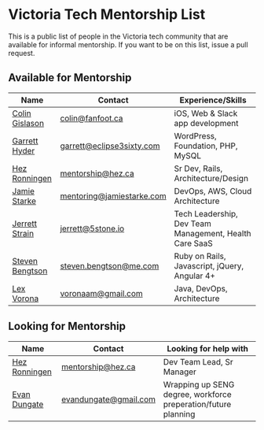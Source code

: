 # Victoria Tech Mentorship List

This is a public list of people in the Victoria tech community that are available for informal mentorship. If you want to be on this list, issue a pull request.


## Available for Mentorship


 Name                    | Contact                  | Experience/Skills  
-------------------------|--------------------------|--------------------
 [Colin Gislason](https://github.com/cgislason) | colin@fanfoot.ca  | iOS, Web & Slack app development  
 [Garrett Hyder](https://eclipse3sixty.com) | garrett@eclipse3sixty.com  | WordPress, Foundation, PHP, MySQL 
 [Hez Ronningen](https://github.com/hez) | mentorship@hez.ca | Sr Dev, Rails, Architecture/Design 
 [Jamie Starke](https://www.jamiestarke.com) | mentoring@jamiestarke.com  | DevOps, AWS, Cloud Architecture 
 [Jerrett Strain](https://www.linkedin.com/in/jerrett/) | jerrett@5stone.io  | Tech Leadership, Dev Team Management, Health Care SaaS  
 [Steven Bengtson](http://bengtson.ca) | steven.bengtson@me.com | Ruby on Rails, Javascript, jQuery, Angular 4+
 [Lex Vorona](https://vorona.ca) | voronaam@gmail.com | Java, DevOps, Architecture
 
## Looking for Mentorship

 Name                    | Contact                  | Looking for help with  
-------------------------|--------------------------|--------------------
 [Hez Ronningen](https://github.com/hez) | mentorship@hez.ca | Dev Team Lead, Sr Manager
 [Evan Dungate](www.linkedin.com/in/evandungate) | evandungate@gmail.com | Wrapping up SENG degree, workforce preperation/future planning



